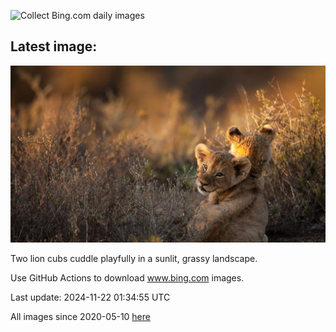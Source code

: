 ![Collect Bing.com daily images](https://github.com/counter2015/bing-daily-images/workflows/Collect%20Bing.com%20daily%20images/badge.svg)
## Latest image:
![](images/LionCubs.jpg)

Two lion cubs cuddle playfully in a sunlit, grassy landscape.

Use GitHub Actions to download www.bing.com images.

Last update: 2024-11-22 01:34:55 UTC

All images since 2020-05-10 [here](https://github.com/counter2015/bing-daily-images/tree/master/images)
